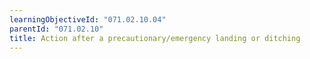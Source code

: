 ```yaml
---
learningObjectiveId: "071.02.10.04"
parentId: "071.02.10"
title: Action after a precautionary/emergency landing or ditching
---
```

